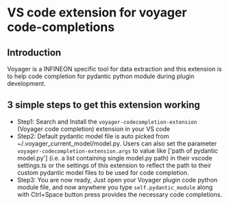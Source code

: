 # VS code extension for voyager code-completions

## Introduction
Voyager is a INFINEON specific tool for data extraction and this extension is to help code completion for pydantic python module during plugin development.

## 3 simple steps to get this extension working
- Step1: Search and Install the `voyager-codecompletion-extension` (Voyager code completion) extension in your VS code
- Step2: Default pydantic model file is auto picked from ~/.voyager_current_model/model.py. Users can also set the parameter `voyager-codecompletion-extension.args` to value like ['path of pydantic model.py'] (i.e. a list containing single model.py path) in their vscode settings.ts or the settings of this extension to reflect the path to their custom pydantic model files to be used for code completion. 
- Step3: You are now ready, Just open your Voyager plugin code python module file, and now anywhere you type  `self.pydantic_module` along with Ctrl+Space button press provides the necessary code completions. 

